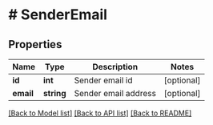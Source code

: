 # # SenderEmail

## Properties

Name | Type | Description | Notes
------------ | ------------- | ------------- | -------------
**id** | **int** | Sender email id | [optional]
**email** | **string** | Sender email address | [optional]

[[Back to Model list]](../../README.md#models) [[Back to API list]](../../README.md#endpoints) [[Back to README]](../../README.md)
